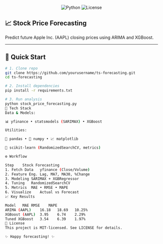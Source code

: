 <!-- Badges -->
<p align="center">
  <img alt="Python" src="https://img.shields.io/badge/Python-3.x-blue?logo=python" />
  <img alt="License" src="https://img.shields.io/badge/License-MIT-green" />
</p>

## 📈 Stock Price Forecasting

Predict future Apple Inc. (AAPL) closing prices using ARIMA and XGBoost.

---

## 🚀 Quick Start
```bash
# 1. Clone repo
git clone https://github.com/yourusername/ts-forecasting.git
cd ts-forecasting

# 2. Install dependencies
pip install -r requirements.txt

# 3. Run analysis
python stock_price_forecasting.py
🔧 Tech Stack
Data & Models:

📊 yfinance • statsmodels (SARIMAX) • XGBoost

Utilities:

🐼 pandas • 🔢 numpy • 📈 matplotlib

🤖 scikit‑learn (RandomizedSearchCV, metrics)

⚙️ Workflow

Step	Stock Forecasting
1. Fetch Data	yfinance (Close/Volume)
2. Feature Eng.	Lag, MA7, MA30, %Change
3. Modeling	SARIMAX + XGBRegressor
4. Tuning	RandomizedSearchCV
5. Metrics	MAE • RMSE • MAPE
6. Visualize	Actual vs Forecast
📈 Key Results

Model	MAE	RMSE	MAPE
ARIMA (AAPL)	16.18	18.69	10.25%
XGBoost (AAPL)	3.95	6.74	2.29%
Tuned XGBoost	3.54	6.39	1.97%
📜 License
This project is MIT‑licensed. See LICENSE for details.

✨ Happy forecasting! ✨
